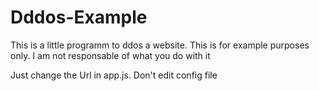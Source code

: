 # Dddos-Example
This is a little programm to ddos a website. This is for example purposes only. I am not responsable of what you do with it


Just change the Url in app.js. Don't edit config file
